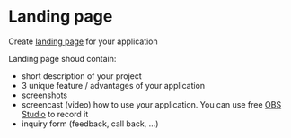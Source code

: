 Landing page
===

Create [landing page](https://en.wikipedia.org/wiki/Landing_page) for your application

Landing page shoud contain:
- short description of your project
- 3 unique feature / advantages of your application
- screenshots
- screencast (video) how to use your application. You can use free [OBS Studio](https://obsproject.com/) to record it
- inquiry form (feedback, call back, ...)
